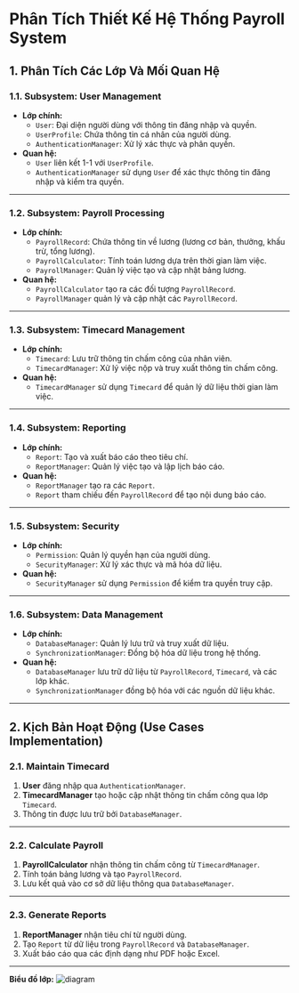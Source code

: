
# Phân Tích Thiết Kế Hệ Thống **Payroll System**

## 1. Phân Tích Các Lớp Và Mối Quan Hệ

### 1.1. Subsystem: User Management
- **Lớp chính:**
  - `User`: Đại diện người dùng với thông tin đăng nhập và quyền.
  - `UserProfile`: Chứa thông tin cá nhân của người dùng.
  - `AuthenticationManager`: Xử lý xác thực và phân quyền.
- **Quan hệ:**
  - `User` liên kết 1-1 với `UserProfile`.
  - `AuthenticationManager` sử dụng `User` để xác thực thông tin đăng nhập và kiểm tra quyền.

---

### 1.2. Subsystem: Payroll Processing
- **Lớp chính:**
  - `PayrollRecord`: Chứa thông tin về lương (lương cơ bản, thưởng, khấu trừ, tổng lương).
  - `PayrollCalculator`: Tính toán lương dựa trên thời gian làm việc.
  - `PayrollManager`: Quản lý việc tạo và cập nhật bảng lương.
- **Quan hệ:**
  - `PayrollCalculator` tạo ra các đối tượng `PayrollRecord`.
  - `PayrollManager` quản lý và cập nhật các `PayrollRecord`.

---

### 1.3. Subsystem: Timecard Management
- **Lớp chính:**
  - `Timecard`: Lưu trữ thông tin chấm công của nhân viên.
  - `TimecardManager`: Xử lý việc nộp và truy xuất thông tin chấm công.
- **Quan hệ:**
  - `TimecardManager` sử dụng `Timecard` để quản lý dữ liệu thời gian làm việc.

---

### 1.4. Subsystem: Reporting
- **Lớp chính:**
  - `Report`: Tạo và xuất báo cáo theo tiêu chí.
  - `ReportManager`: Quản lý việc tạo và lập lịch báo cáo.
- **Quan hệ:**
  - `ReportManager` tạo ra các `Report`.
  - `Report` tham chiếu đến `PayrollRecord` để tạo nội dung báo cáo.

---

### 1.5. Subsystem: Security
- **Lớp chính:**
  - `Permission`: Quản lý quyền hạn của người dùng.
  - `SecurityManager`: Xử lý xác thực và mã hóa dữ liệu.
- **Quan hệ:**
  - `SecurityManager` sử dụng `Permission` để kiểm tra quyền truy cập.

---

### 1.6. Subsystem: Data Management
- **Lớp chính:**
  - `DatabaseManager`: Quản lý lưu trữ và truy xuất dữ liệu.
  - `SynchronizationManager`: Đồng bộ hóa dữ liệu trong hệ thống.
- **Quan hệ:**
  - `DatabaseManager` lưu trữ dữ liệu từ `PayrollRecord`, `Timecard`, và các lớp khác.
  - `SynchronizationManager` đồng bộ hóa với các nguồn dữ liệu khác.

---

## 2. Kịch Bản Hoạt Động (Use Cases Implementation)

### 2.1. Maintain Timecard
1. **User** đăng nhập qua `AuthenticationManager`.
2. **TimecardManager** tạo hoặc cập nhật thông tin chấm công qua lớp `Timecard`.
3. Thông tin được lưu trữ bởi `DatabaseManager`.

---

### 2.2. Calculate Payroll
1. **PayrollCalculator** nhận thông tin chấm công từ `TimecardManager`.
2. Tính toán bảng lương và tạo `PayrollRecord`.
3. Lưu kết quả vào cơ sở dữ liệu thông qua `DatabaseManager`.

---

### 2.3. Generate Reports
1. **ReportManager** nhận tiêu chí từ người dùng.
2. Tạo `Report` từ dữ liệu trong `PayrollRecord` và `DatabaseManager`.
3. Xuất báo cáo qua các định dạng như PDF hoặc Excel.

---
**Biểu đồ lớp:**
![diagram](https://www.planttext.com/plantuml/png/b5V1Zjis4BtxAmXVAWDUeBaAmIBRE44D91jZlKNEOt9iiw58WHmvqHRviXxwIVs5WY8bYvHsazxCcJUZcNbFG_dVl_zvumWiDPLQk2zIrs2XObo1StT4LXuQmYqtUY-VaFswMFp2zit1jOwmAjaV3Ytx21fEMA6cHHSMh7yj66FiXZKExLQKR4zMwjF8gA72p5o3Sr-DpT7Mg1J9c38dgOiypNgIOLMoWp4AGSV0fXP0kBFcA1KM6h_6dw6NU5YLx6AaM7nVZ3gAlg6nOwFK_RG7h42glA-pqNZVL0UqcGU4iEXSrbqeygtH19os-cXyeU_6YTVCb-xJZZfDQxvhw8oQ90UIHWUIUbeOWwiNVswEVWQZO6FbKuWChZK3xXyqC_dlNZKFgBf2t5dMZaazqKvtlhcvJOPTikMhcrVBnNmpFTh36eTkcSbp1wqrIh6TDHoTymCEiucE1-J6Ye5HsnqdOiMgLgP5d3WEu70F2cnRigCoGBtTwCQb9e6YwSQJsJNI3f9mnZWetYWWlE-SnQft3zJ6yjz6eBdIMeTE8w0WMI47ApP0KB8Fqj7hnsYwNKL3CelRdk6wLkrcABe8enac6i0JoKLlhZLkqRzpuz1YEjGrIwlj2rrbJqrVv2HfJk0weiJ33ygVaUUCTgPZzm9CjLIoPMZNBNlyMAqJSDKv9yhjcvykry7JgxQVsi_hzcmQwpuR-mL5gaPpGUlJ_Uu1cO21i6GV30Ur0S9U9aBuF1s-E8-YraEkQEY77U9EI8-6G8N0gS3x9dCbkUPGIUgzWxmJiOmUOv6in0iE0NEg4sbdgskoPvGnnqrUiETwm3rFymFMnj9rBuNpQ27vuuG_Qklyrk564shAxf4JQhH06D8Mt4f2Aw5a7w5-tVV_wV0dSlBh8C1YB7xpXqUpsxpt1BsN2ZFFksySrU0Rk0jPvdT0B6JSm9hzhx8SFwDeL9yfdz1w0FZfZsZrnvTV-2iNQGUUoiZB-EMEfjcNsk8HBMe-9NoFlB6IsdvXegsaSzBeWVDwC6r_-1ta5U9COtbkJg_YApVzutDsJXOqtN6_w98hFK__mYKVjQ6vRMlo6xmGtHeVW8ao1LvnCGRZtiy3vjaQ1fctr15o7UipNmR-KTFTkW42VwbFrWvSiF2V7zIMKPZfeWdNp8iGWGe7o9NQ57IKMlpMRiKSx5ENTCHbg_dP6YsVPZ_mNAjvDzvy9JgZBlxRygWafsxvll1Iv7FA9pGh_ngjauxSSl5CZJugprIofIyve3l2tg0M_b_9Vm000F__0m00)
